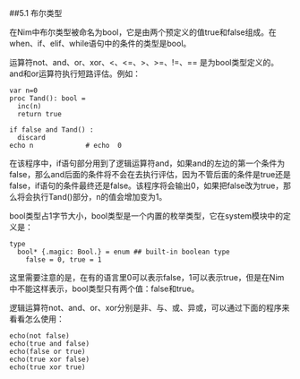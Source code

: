 ##5.1 布尔类型

在Nim中布尔类型被命名为bool，它是由两个预定义的值true和false组成。在when、if、elif、while语句中的条件的类型是bool。

运算符not、and、or、xor、<、<=、>、>=、!=、== 是为bool类型定义的。and和or运算符执行短路评估。例如：

    var n=0
    proc Tand(): bool =
      inc(n)
      return true
    
    if false and Tand() :
      discard
    echo n             # echo  0

在该程序中，if语句部分用到了逻辑运算符and，如果and的左边的第一个条件为false，那么and后面的条件将不会在去执行评估，因为不管后面的条件是true还是false，if语句的条件最终还是false。该程序将会输出0，如果把false改为true，那么将会执行Tand()部分，n的值会增加变为1。 

bool类型占1字节大小，bool类型是一个内置的枚举类型，它在system模块中的定义是：

    type
      bool* {.magic: Bool.} = enum ## built-in boolean type
        false = 0, true = 1

这里需要注意的是，在有的语言里0可以表示false，1可以表示true，但是在Nim中不能这样表示，bool类型只有两个值：false和true。

逻辑运算符not、and、or、xor分别是非、与、或、异或，可以通过下面的程序来看看怎么使用：

    echo(not false)
    echo(true and false)
    echo(false or true)
    echo(true xor false)
    echo(true xor true)